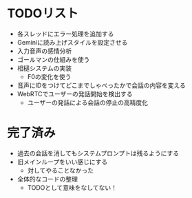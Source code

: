 # TODOリスト
- 各スレッドにエラー処理を追加する
- Geminiに読み上げスタイルを設定させる
- 入力音声の感情分析
- ゴールマンの仕組みを使う
- 相槌システムの実装
  - F0の変化を使う
- 音声にIDをつけてどこまでしゃべったかで会話の内容を変える
- WebRTCでユーザーの発話開始を検出する
  - ユーザーの発話による会話の停止の高精度化

# 完了済み
- 過去の会話を消してもシステムプロンプトは残るようにする
- 旧メインループをいい感じにする
  - 対してやることなかった
- 全体的なコードの整理
  - TODOとして意味をなしてない！